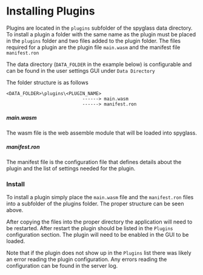 # Installing Plugins

Plugins are located in the `plugins` subfolder of the spyglass data directory. To install a plugin a folder with the same name as the plugin must be placed in the `plugins` folder and two files added to the plugin folder. The files required for a plugin are the plugin file `main.wasm` and the manifest file `manifest.ron`

The data directory (`DATA_FOLDER` in the example below) is configurable and can be found in the user settings GUI under `Data Directory`

The folder structure is as follows

```
<DATA_FOLDER>\plugins\<PLUGIN_NAME>
                            ------> main.wasm
                            ------> manifest.ron
```

##### main.wasm

The wasm file is the web assemble module that will be loaded into spyglass. 

##### manifest.ron

The manifest file is the configuration file that defines details about the plugin and the list of settings needed for the plugin.

### Install

To install a plugin simply place the `main.wasm` file and the `manifest.ron` files into a subfolder of the plugins folder. The proper structure can be seen above. 

After copying the files into the proper directory the application will need to be restarted. After restart the plugin should be listed in the `Plugins` configuration section. The plugin will need to be enabled in the GUI to be loaded. 

Note that if the plugin does not show up in the `Plugins` list there was likely an error reading the plugin configuration. Any errors reading the configuration can be found in the server log. 
